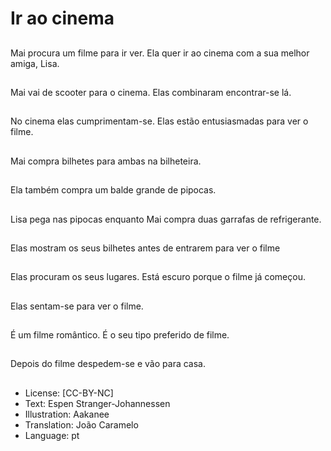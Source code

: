 # Ir ao cinema

##
Mai procura um filme para ir ver. Ela quer ir ao cinema com a sua melhor amiga, Lisa.

##
Mai vai de scooter para o cinema. Elas combinaram encontrar-se lá.

##
No cinema elas cumprimentam-se. Elas estão entusiasmadas para ver o filme.

##
Mai compra bilhetes para ambas na bilheteira.

##
Ela também compra um balde grande de pipocas.

##
Lisa pega nas pipocas enquanto Mai compra duas garrafas de refrigerante.

##
Elas mostram os seus bilhetes antes de entrarem para ver o filme

##
Elas procuram os seus lugares. Está escuro porque o filme já começou.

##
Elas sentam-se para ver o filme.

##
É um filme romântico. É o seu tipo preferido de filme.

##
Depois do filme despedem-se e vão para casa.

##
* License: [CC-BY-NC]
* Text: Espen Stranger-Johannessen
* Illustration: Aakanee
* Translation: João Caramelo
* Language: pt
